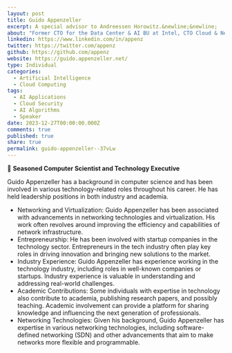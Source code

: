```yaml
---
layout: post
title: Guido Appenzeller
excerpt: A special advisor to Andreessen Horowitz.&newline;&newline;
about: "Former CTO for the Data Center & AI BU at Intel, CTO Cloud & Networking at VMware, CPO at Yubico. Co-founded Big Switch Networks and Voltage Security and served as CEO/CTO respectively. Angel Investor. Former consulting Professor at Stanford University. Named Top 100 Most Intriguing Entrepreneur, World Economic Forum Technology Pioneer, MIT TR100, SIGCOMM Test of Time Award. Ph.D. in Computer Science from Stanford University."
linkedin: https://www.linkedin.com/in/appenz
twitter: https://twitter.com/appenz
github: https://github.com/appenz
website: https://guido.appenzeller.net/
type: Individual
categories:
  - Artificial Intelligence
  - Cloud Computing
tags:
  - AI Applications
  - Cloud Security
  - AI Algorithms
  - Speaker
date: 2023-12-27T00:00:00.000Z
comments: true
published: true
share: true
permalink: guido-appenzeller--37vLw
---
```

🚀 **Seasoned Computer Scientist and Technology Executive**

Guido Appenzeller has a background in computer science and has been involved in various technology-related roles throughout his career. He has held leadership positions in both industry and academia.

- Networking and Virtualization: Guido Appenzeller has been associated with advancements in networking technologies and virtualization. His work often revolves around improving the efficiency and capabilities of network infrastructure.
- Entrepreneurship: He has been involved with startup companies in the technology sector. Entrepreneurs in the tech industry often play key roles in driving innovation and bringing new solutions to the market.
- Industry Experience: Guido Appenzeller has experience working in the technology industry, including roles in well-known companies or startups. Industry experience is valuable in understanding and addressing real-world challenges.
- Academic Contributions: Some individuals with expertise in technology also contribute to academia, publishing research papers, and possibly teaching. Academic involvement can provide a platform for sharing knowledge and influencing the next generation of professionals.
- Networking Technologies: Given his background, Guido Appenzeller has expertise in various networking technologies, including software-defined networking (SDN) and other advancements that aim to make networks more flexible and programmable.


